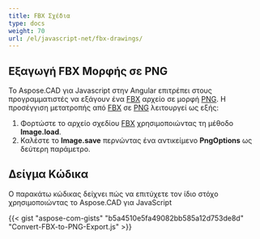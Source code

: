 ```yaml
---
title: FBX Σχέδια
type: docs
weight: 70
url: /el/javascript-net/fbx-drawings/
---
```


## **Εξαγωγή FBX Μορφής σε PNG**

Το Aspose.CAD για Javascript στην Angular επιτρέπει στους προγραμματιστές να εξάγουν ένα [FBX](https://docs.fileformat.com/3d/fbx/) αρχείο σε μορφή [PNG](https://docs.fileformat.com/image/png/).
Η προσέγγιση μετατροπής από [FBX](https://docs.fileformat.com/3d/fbx/) σε [PNG](https://docs.fileformat.com/image/png/) λειτουργεί ως εξής:

1. Φορτώστε το αρχείο σχεδίου [FBX](https://docs.fileformat.com/3d/fbx/) χρησιμοποιώντας τη μέθοδο **Image.load**.
1. Καλέστε το **Image.save** περνώντας ένα αντικείμενο **PngOptions** ως δεύτερη παράμετρο.

## Δείγμα Κώδικα

Ο παρακάτω κώδικας δείχνει πώς να επιτύχετε τον ίδιο στόχο χρησιμοποιώντας το Aspose.CAD για JavaScript

{{< gist "aspose-com-gists" "b5a4510e5fa49082bb585a12d753de8d" "Convert-FBX-to-PNG-Export.js" >}}

